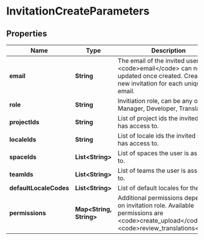 

# InvitationCreateParameters

## Properties

Name | Type | Description | Notes
------------ | ------------- | ------------- | -------------
**email** | **String** | The email of the invited user. The &lt;code&gt;email&lt;/code&gt; can not be updated once created. Create a new invitation for each unique email. | 
**role** | **String** | Invitiation role, can be any of Manager, Developer, Translator. | 
**projectIds** | **String** | List of project ids the invited user has access to. |  [optional]
**localeIds** | **String** | List of locale ids the invited user has access to. |  [optional]
**spaceIds** | **List&lt;String&gt;** | List of spaces the user is assigned to. |  [optional]
**teamIds** | **List&lt;String&gt;** | List of teams the user is assigned to. |  [optional]
**defaultLocaleCodes** | **List&lt;String&gt;** | List of default locales for the user. |  [optional]
**permissions** | **Map&lt;String, String&gt;** | Additional permissions depending on invitation role. Available permissions are &lt;code&gt;create_upload&lt;/code&gt; and &lt;code&gt;review_translations&lt;/code&gt; |  [optional]



